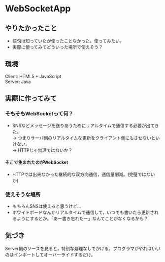 # WebSocketApp
## やりたかったこと 
- 語句は知っていたが使ったことなかった。使ってみたい。  
- 実際に使ってみてどういった場所で使えそう？  
  
## 環境  
Client: HTML5 + JavaScript  
Server: Java

## 実際に作ってみて
### そもそもWebSocketって何？
- SNSなどメッセージを送りあうためにリアルタイムで通信する必要が出てきた。  
-> つまりサーバ側のリアルタイムな更新をクライアント側にもさせないといけない。  
-> HTTPじゃ無理ではないか？
#### そこで生まれたのがWebSocket  
- HTTPでは出来なかった継続的な双方向通信，通信量削減。(完璧ではないか)  
  
### 使えそうな場所
- もちろんSNSは使えると思うけど...
- ホワイトボードなんかリアルタイムで通信して，いつでも書いたら更新されるようにするとか。「あー書き忘れたー」なんてことがなくなるかも？  

## 気づき  
Server側のソースを見ると，特別な処理なしでかける。プログラマがやればいいのはインポートしてオーバーライドするだけ。
